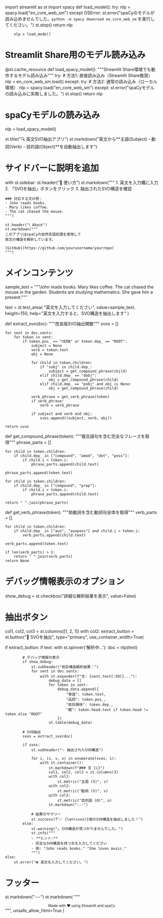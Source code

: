import streamlit as st
import spacy
def load_model():
    try:
       nlp = spacy.load("en_core_web_sm")
    except OSError:
        st.error("spaCyのモデルが読み込めませんでした。`python -m spacy downroad
        en_core_web_sm` を実行してください。")
                st.stop()
           return nlp  

        nlp = load_mode()    
# Streamlit Share用のモデル読み込み
@st.cache_resource
def load_spacy_model():
    """Streamlit Share環境でも動作するモデル読み込み"""
    try:
        # 方法1: 直接読み込み（Streamlit Share推奨）
        nlp = en_core_web_sm.load()
    except:
        try:
            # 方法2: 通常の読み込み（ローカル環境）
            nlp = spacy.load("en_core_web_sm")
        except:
            st.error("spaCyモデルの読み込みに失敗しました。")
            st.stop()
    return nlp

# spaCyモデルの読み込み
nlp = load_spacy_model()

st.title("🔍 英文SVO抽出アプリ")
st.markdown("英文から**主語(Subject)・動詞(Verb)・目的語(Object)**を自動抽出します")

# サイドバーに説明を追加
with st.sidebar:
    st.header("📖 使い方")
    st.markdown("""
    1. 英文を入力欄に入力
    2. 「SVOを抽出」ボタンをクリック
    3. 抽出されたSVO構造を確認
    
    ### 対応する文の例：
    - John reads books.
    - Mary likes coffee.
    - The cat chased the mouse.
    """)
    
    st.header("ℹ️ About")
    st.markdown("""
    このアプリはspaCyの自然言語処理を使用して
    英文の構造を解析しています。
    
    [GitHub](https://github.com/yourusername/yourrepo)
    """)

# メインコンテンツ
sample_text = """John reads books.
Mary likes coffee.
The cat chased the mouse in the garden.
Students are studying mathematics.
She gave him a present."""

text = st.text_area(
    "英文を入力してください", 
    value=sample_text,
    height=150,
    help="英文を入力すると、SVO構造を抽出します"
)

def extract_svo(doc):
    """改良版SVO抽出関数"""
    svos = []
    
    for sent in doc.sents:
        for token in sent:
            if token.pos_ == "VERB" or token.dep_ == "ROOT":
                subject = None
                verb = token.text
                obj = None
                
                for child in token.children:
                    if "subj" in child.dep_:
                        subject = get_compound_phrase(child)
                    elif child.dep_ == "dobj":
                        obj = get_compound_phrase(child)
                    elif child.dep_ == "pobj" and obj is None:
                        obj = get_compound_phrase(child)
                
                verb_phrase = get_verb_phrase(token)
                if verb_phrase:
                    verb = verb_phrase
                
                if subject and verb and obj:
                    svos.append((subject, verb, obj))
    
    return svos

def get_compound_phrase(token):
    """複合語句を含む完全なフレーズを取得"""
    phrase_parts = []
    
    for child in token.children:
        if child.dep_ in ["compound", "amod", "det", "poss"]:
            if child.i < token.i:
                phrase_parts.append(child.text)
    
    phrase_parts.append(token.text)
    
    for child in token.children:
        if child.dep_ in ["compound", "prep"]:
            if child.i > token.i:
                phrase_parts.append(child.text)
    
    return " ".join(phrase_parts)

def get_verb_phrase(token):
    """助動詞を含む動詞句全体を取得"""
    verb_parts = []
    
    for child in token.children:
        if child.dep_ in ["aux", "auxpass"] and child.i < token.i:
            verb_parts.append(child.text)
    
    verb_parts.append(token.text)
    
    if len(verb_parts) > 1:
        return " ".join(verb_parts)
    return None

# デバッグ情報表示のオプション
show_debug = st.checkbox("詳細な解析結果を表示", value=False)

# 抽出ボタン
col1, col2, col3 = st.columns([1, 2, 1])
with col2:
    extract_button = st.button("🎯 SVOを抽出", type="primary", use_container_width=True)

if extract_button:
    if text:
        with st.spinner('解析中...'):
            doc = nlp(text)
            
            # デバッグ情報の表示
            if show_debug:
                st.subheader("依存構造解析結果：")
                for sent in doc.sents:
                    with st.expander(f"文: {sent.text[:50]}..."):
                        debug_data = []
                        for token in sent:
                            debug_data.append({
                                "単語": token.text,
                                "品詞": token.pos_,
                                "依存関係": token.dep_,
                                "親": token.head.text if token.head != token else "ROOT"
                            })
                        st.table(debug_data)
            
            # SVO抽出
            svos = extract_svo(doc)
            
            if svos:
                st.subheader("✨ 抽出されたSVO構造")
                
                for i, (s, v, o) in enumerate(svos, 1):
                    with st.container():
                        st.markdown(f"### 文 {i}")
                        col1, col2, col3 = st.columns(3)
                        with col1:
                            st.metric("主語 (S)", s)
                        with col2:
                            st.metric("動詞 (V)", v)
                        with col3:
                            st.metric("目的語 (O)", o)
                        st.markdown("---")
                
                # 結果のサマリー
                st.success(f"✅ {len(svos)}個のSVO構造を抽出しました！")
            else:
                st.warning("⚠️ SVO構造が見つかりませんでした。")
                st.info("""
                💡 **ヒント:** 
                - 完全なSVO構造を持つ文を入力してください
                - 例: "John reads books." "She loves music."
                """)
    else:
        st.error("❌ 英文を入力してください。")

# フッター
st.markdown("---")
st.markdown(
    """
    <div style='text-align: center'>
        <small>Made with ❤️ using Streamlit and spaCy</small>
    </div>
    """,
    unsafe_allow_html=True
)